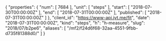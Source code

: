 {
  "properties": {
    "num": [
      7684
    ],
    "unit": [
      "steps"
    ],
    "start": [
      "2018-07-30T00:00:00Z"
    ],
    "end": [
      "2018-07-31T00:00:00Z"
    ],
    "published": [
      "2018-07-31T00:00:00Z"
    ]
  },
  "client_id": "https://www-api.jvt.me/fit",
  "date": "2018-07-31T00:00:00Z",
  "kind": "steps",
  "h": "h-measure",
  "slug": "2018/07/b2pe6",
  "aliases": [
    "/mf2/f24d6f68-32aa-4551-9fbb-d735f81388d0/"
  ]
}
